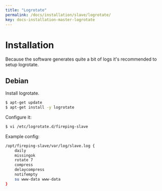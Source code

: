 ```yaml
---
title: "Logrotate"
permalink: /docs/installation/slave/logrotate/
key: docs-installation-master-logrotate
---
```


# Installation

Because the software generates quite a bit of logs it's recommended to setup logrotate.

## Debian

Install logrotate.

```bash
$ apt-get update
$ apt-get install -y logrotate
```

Configure it:

```bash
$ vi /etc/logrotate.d/fireping-slave
```

Example config:

```bash
/opt/fireping-slave/var/log/slave.log {
    daily
    missingok
    rotate 7
    compress
    delaycompress
    notifempty
    su www-data www-data
}
```